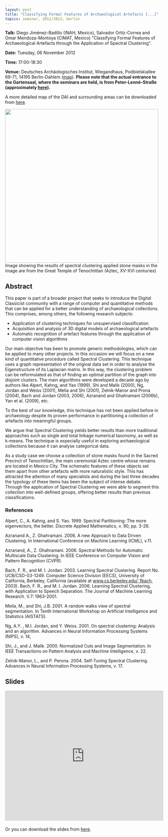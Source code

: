 ```yaml
---
layout: post
title: "Classifying Formal Features of Archaeological Artefacts [...]"
topics: seminar, 2012/2013, berlin
---
```

<p>
<strong>Talk:</strong> Diego Jiménez-Badillo (INAH, Mexico), Salvador Ortíz-Correa and Omar Mendoza-Montoya (CIMAT, Mexico) "Classifying Formal Features of Archaeological Artefacts through the Application of Spectral Clustering".
</p>

**Date:** Tuesday, 06 November 2012

**Time:** 17:00-18:30

**Venue:** Deutsches Archäologisches Institut, Wiegandhaus, Podbielskiallee 69-71, 14195 Berlin-Dahlem ([map](http://goo.gl/maps/TfRfy)). **Please note that the actual entrance to the Gartensaal, where the seminars are held, is from Peter-Lenné-Straße (approximately [here](http://goo.gl/maps/v4m9z)).**

A more detailed map of the DAI and surrounding areas can be downloaded from [here](/berlin/files/Anreise_zum_DAI.pdf).

<img src="/berlin/files/Clustering_Software.jpg" width="500px"/>
Image showing the results of spectral clustering applied stone masks in the image are from the Great Temple of Tenochtitlan (Aztec, XV-XVI centuries)

## Abstract

This paper is part of a broader project that seeks to introduce the Digital Classicist community with a range of computer and quantitative methods that can be applied for a better understanding of archaeological collections. This comprises, among others, the following research subjects:

* Application of clustering techniques for unsupervised classification
* Acquisition and analysis of 3D digital models of archaeological artefacts
* Automatic recognition of artefact features through the application of computer vision algorithms

Our main objective has been to promote generic methodologies, which can be applied to many other projects. In this occasion we will focus on a new kind of quantitative procedure called Spectral Clustering. This technique uses a graph representation of the original data set in order to analyse the Eigenstructure of its Laplacian matrix. In this way, the clustering problem can be reformulated as that of finding an optimal partition of the graph into disjoint clusters. The main algorithms were developed a decade ago by authors like Alpert, Kahng, and Yao (1999), Shi and Malik (2000), Ng, Jordan and Weiss (2001), Melia and Shi (2001), Zelnik-Manor and Prona (2004), Bach and Jordan (2003, 2006), Azranand and Ghahramani (2006b), Yan et al. (2009), etc. 

To the best of our knowledge, this technique has not been applied before in archaeology despite its proven performance in partitioning a collection of artefacts into meaningful groups. 

We argue that Spectral Clustering yields better results than more traditional approaches such as single and total linkage numerical taxonomy, as well as k-means. The technique is especially useful in exploring archaeological collections because it can analyse categorical data.

As a study case we choose a collection of stone masks found in the Sacred Precinct of Tenochtitlan, the main ceremonial Aztec centre whose remains are located in Mexico City. The schematic features of these objects set them apart from other artefacts with more naturalistic style. This has attracted the attention of many specialists and during the last three decades the typology of these items has been the subject of intense debate. Through the application of Spectral Clustering we were able to segment this collection into well-defined groups, offering better results than previous classifications.

### References
Alpert, C., A. Kahng, and S. Yao. 1999. Spectral Partitioning: The more eigenvectors, the better. Discrete Applied Mathematics, v. 90, pp. 3-26.

Azranand A., Z. Ghahramani. 2006. A new Approach to Data Driven Clustering. In International Conference on Machine Learning (ICML), v.11.

Azranand, A., Z. Ghahramani. 2006. Spectral Methods for Automatic Multiscale Data Clustering. In IEEE Conference on Computer Vision and Pattern Recognition (CVPR).

Bach, F. R., and M. I. Jordan. 2003. Learning Spectral Clustering. Report No. UCB/CSD-03-1249. Computer Science Division (EECS), University of California, Berkeley, California (available at www.cs.berkeley.edu/˜fbach, 2003).
Bach, F. R., and M. I. Jordan. 2006. Learning Spectral Clustering, with Application to Speech Separation. The Journal of Machine Learning Research. V.7: 1963-2001.

Meila, M., and Shi, J.B. 2001. A random walks view of spectral segmentation. In Tenth International Workshop on Artificial Intelligence and Statistics (AISTATS).

Ng, A.Y. , M.I.  Jordan, and Y. Weiss. 2001. On spectral clustering: Analysis and an algorithm. Advances in Neural Information Processing Systems (NIPS), v. 14,

Shi, J., and J. Malik. 2000. Normalized Cuts and Image Segmentation. In IEEE Transactions on Pattern Analysis and Machine Intelligence, v. 22.

Zelnik-Manor, L., and P. Perona.  2004. Self-Tuning Spectral Clustering. Advances in Neural Information Processing Systems, v. 17.

## Slides

<iframe src="http://de.slideshare.net/slideshow/embed_code/15348332" width="514" height="422" frameborder="0" marginwidth="0" marginheight="0" scrolling="no" style="border:1px solid #CCC;border-width:1px 1px 0;margin-bottom:5px"> </iframe>

Or you can download the slides from [here](/berlin/files/slides/dcsb_jimenez-badillo_06112012.pdf).
